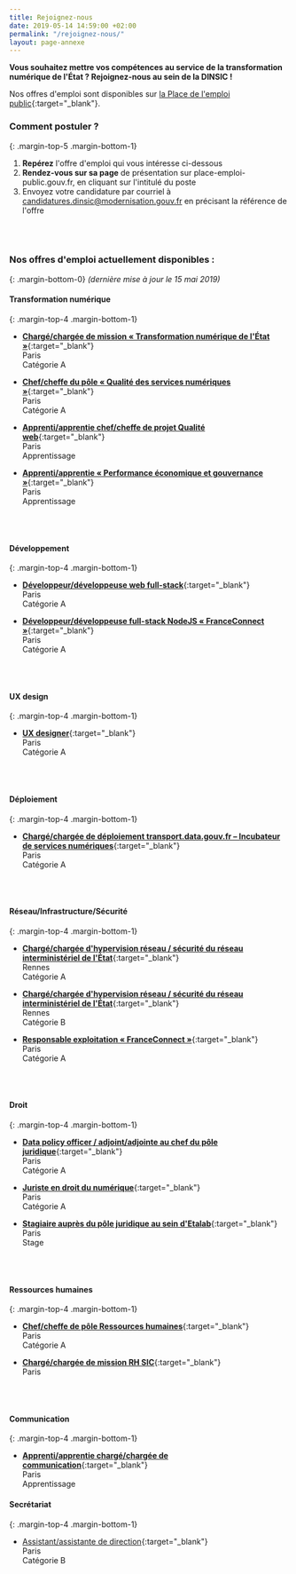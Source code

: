 ```yaml
---
title: Rejoignez-nous
date: 2019-05-14 14:59:00 +02:00
permalink: "/rejoignez-nous/"
layout: page-annexe
---
```


**Vous souhaitez mettre vos compétences au service de la transformation numérique de l'État ? Rejoignez-nous au sein de la DINSIC !**

Nos offres d'emploi sont disponibles sur [la Place de l'emploi public](https://www.place-emploi-public.gouv.fr/){:target="_blank"}.

### Comment postuler ?
{: .margin-top-5 .margin-bottom-1} 
1. **Repérez** l'offre d'emploi qui vous intéresse ci-dessous
2. **Rendez-vous sur sa page** de présentation sur place-emploi-public.gouv.fr, en cliquant sur l'intitulé du poste
3. Envoyez votre candidature par courriel à [candidatures.dinsic@modernisation.gouv.fr](mailto:candidatures.dinsic@modernisation.gouv.fr) en précisant la référence de l'offre
<br>
<br>

### Nos offres d'emploi actuellement disponibles :
{: .margin-bottom-0} 
*(dernière mise à jour le 15 mai 2019)*

#### **Transformation numérique**
{: .margin-top-4 .margin-bottom-1} 
* [**Chargé/chargée de mission « Transformation numérique de l'État »**](https://www.place-emploi-public.gouv.fr/offre-emploi/chargee-de-mission--transformation-numerique-de-l-etat--reference-2019-198613 "Chargé/chargée de mission « Transformation numérique de l'État » - Nouvelle fenêtre"){:target="_blank"}
<br>Paris
<br>Catégorie A

* [**Chef/cheffe du pôle « Qualité des services numériques »**](https://www.place-emploi-public.gouv.fr/offre-emploi/chef-du-pole---qualite-des-services-numeriques--fh-reference-2019-198156 "Chef/cheffe du pôle « Qualité des services numériques » - Nouvelle fenêtre"){:target="_blank"}
<br>Paris
<br>Catégorie A

* [**Apprenti/apprentie chef/cheffe de projet Qualité web**](https://www.place-emploi-public.gouv.fr/offre-emploi/chefcheffe-de-projet-qualite-web-reference-2019-195458 "Apprenti/e chef/cheffe de projet Qualité web - Nouvelle fenêtre"){:target="_blank"}
<br>Paris
<br>Apprentissage

* [**Apprenti/apprentie « Performance économique et gouvernance »**](https://www.place-emploi-public.gouv.fr/offre-emploi/apprenti--performance-economique-et-gouvernance--fh-reference-2019-195467 "Apprenti/apprentie « Performance économique et gouvernance » - Nouvelle fenêtre"){:target="_blank"}
<br>Paris
<br>Apprentissage
<br>
<br>

#### **Développement**
{: .margin-top-4 .margin-bottom-1} 
* [**Développeur/développeuse web full-stack**](https://www.place-emploi-public.gouv.fr/offre-emploi/developpeuse-ou-developpeur-web-full-stack-reference-2019-195465 "Développeur/développeuse web full-stack - Nouvelle fenêtre"){:target="_blank"}
<br>Paris
<br>Catégorie A

* [**Développeur/développeuse full-stack NodeJS « FranceConnect »**](https://www.place-emploi-public.gouv.fr/offre-emploi/developpeur-fullstack-nodejs--franceconnect--fh-reference-2019-180298 "Développeur fullstack NodeJS FranceConnect - Nouvelle fenêtre"){:target="_blank"}
<br>Paris
<br>Catégorie A
<br>
<br>

#### **UX design**
{: .margin-top-4 .margin-bottom-1} 
* [**UX designer**](https://www.place-emploi-public.gouv.fr/offre-emploi/ux-designer-reference-2019-167742 "UX designer - Nouvelle fenêtre"){:target="_blank"}
<br>Paris
<br>Catégorie A
<br>
<br>

#### **Déploiement**
{: .margin-top-4 .margin-bottom-1} 
* [**Chargé/chargée de déploiement transport.data.gouv.fr – Incubateur de services numériques**](https://www.place-emploi-public.gouv.fr/offre-emploi/chargee-de-deploiement-transportdatagouvfr--incubateur-de-services-numeriques-reference-2019-167746 "Chargé/chargée de déploiement transport.data.gouv.fr – incubateur de services numériques - Nouvelle fenêtre"){:target="_blank"}
<br>Paris
<br>Catégorie A
<br>
<br>

#### **Réseau/Infrastructure/Sécurité**
{: .margin-top-4 .margin-bottom-1} 
* [**Chargé/chargée d'hypervision réseau / sécurité du réseau interministériel de l'État**](https://www.place-emploi-public.gouv.fr/offre-emploi/chargee-d-hypervision-reseau--securite-du-reseau-interministeriel-de-l-etat-reference-2019-194149 "Chargé/chargée d'hypervision réseau / sécurité du réseau interministériel de l'état - Nouvelle fenêtre"){:target="_blank"}
<br>Rennes
<br>Catégorie A

* [**Chargé/chargée d'hypervision réseau / sécurité du réseau interministériel de l'État**](https://www.place-emploi-public.gouv.fr/offre-emploi/chargee-d-hypervision-reseau--securite-du-reseau-interministeriel-de-l-etat-reference-2019-194152 "Chargé/chargée d'hypervision réseau / sécurité du réseau interministériel de l'état - Nouvelle fenêtre"){:target="_blank"}
<br>Rennes
<br>Catégorie B

* [**Responsable exploitation « FranceConnect »**](https://www.place-emploi-public.gouv.fr/offre-emploi/responsable-exploitation--franceconnect--fh-reference-2019-180307 "Responsable exploitation FranceConnect - Nouvelle fenêtre"){:target="_blank"}
<br>Paris
<br>Catégorie A
<br>
<br>

#### **Droit**
{: .margin-top-4 .margin-bottom-1} 
* [**Data policy officer / adjoint/adjointe au chef du pôle juridique**](https://www.place-emploi-public.gouv.fr/offre-emploi/data-policy-officeradjoint-au-chef-du-ple-juridique-fh-reference-2019-195474 "Data policy officer / adjoint/adjointe au chef du pôle juridique - Nouvelle fenêtre"){:target="_blank"}
<br>Paris
<br>Catégorie A

* [**Juriste en droit du numérique**](https://www.place-emploi-public.gouv.fr/offre-emploi/juriste-en-droit-du-numerique-fh-reference-2019-195469 "Juriste en droit du numérique - Nouvelle fenêtre"){:target="_blank"}
<br>Paris
<br>Catégorie A

* [**Stagiaire auprès du pôle juridique au sein d'Etalab**](https://www.place-emploi-public.gouv.fr/offre-emploi/stagiaire-aupres-du-pole-juridique-a-etalab-reference-2019-191971 "Stagiaire auprès du Pôle Juridique à Etalab - Nouvelle fenêtre"){:target="_blank"}
<br>Paris
<br>Stage
<br>
<br>

#### **Ressources humaines**
{: .margin-top-4 .margin-bottom-1} 
* [**Chef/cheffe de pôle Ressources humaines**](https://www.place-emploi-public.gouv.fr/offre-emploi/cheffe-de-pole-ressources-humaines-reference-2019-196876 "Chef/cheffe de pôle Ressources humaines - Nouvelle fenêtre"){:target="_blank"}
<br>Paris
<br>Catégorie A

* [**Chargé/chargée de mission RH SIC**](https://www.place-emploi-public.gouv.fr/offre-emploi/charge-chargee--de-mission-rh-sic-reference-2019-195454 "Chargé/chargée de mission RH SIC - Nouvelle fenêtre"){:target="_blank"}
<br>Paris
<br>
<br>

#### **Communication**
{: .margin-top-4 .margin-bottom-1} 
* [**Apprenti/apprentie chargé/chargée de communication**](https://www.place-emploi-public.gouv.fr/offre-emploi/chargechargee-de-communication-en-apprentissage-reference-2019-195462 "Apprenti/apprentie chargé/chargée de communication - Nouvelle fenêtre"){:target="_blank"}
<br>Paris
<br>Apprentissage

#### **Secrétariat**
{: .margin-top-4 .margin-bottom-1} 
* [Assistant/assistante de direction](https://place-emploi-public.gouv.fr/offre-emploi/assistante-de-direction-fh-reference-2019-194124  "Assistant/assistante de direction - Nouvelle fenêtre"){:target="_blank"}
<br>Paris
<br>Catégorie B